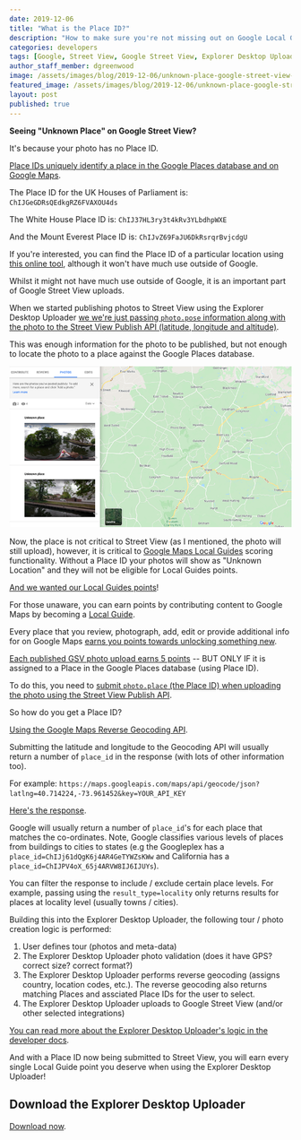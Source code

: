 ```yaml
---
date: 2019-12-06
title: "What is the Place ID?"
description: "How to make sure you're not missing out on Google Local Guide points from Street View photos."
categories: developers
tags: [Google, Street View, Google Street View, Explorer Desktop Uploader]
author_staff_member: dgreenwood
image: /assets/images/blog/2019-12-06/unknown-place-google-street-view-meta.jpg
featured_image: /assets/images/blog/2019-12-06/unknown-place-google-street-view-sm.png
layout: post
published: true
---
```


**Seeing "Unknown Place" on Google Street View?**

It's because your photo has no Place ID.

[Place IDs uniquely identify a place in the Google Places database and on Google Maps](https://developers.google.com/places/place-id).

The Place ID for the UK Houses of Parliament is:
`ChIJGeGDRsQEdkgRZ6FVAXOU4ds`

The White House Place ID is: `ChIJ37HL3ry3t4kRv3YLbdhpWXE`

And the Mount Everest Place ID is: `ChIJvZ69FaJU6DkRsrqrBvjcdgU`

If you're interested, you can find the Place ID of a particular location using [this online tool](https://developers.google.com/places/place-id), although it won't have much use outside of Google.

Whilst it might not have much use outside of Google, it is an important part of Google Street View uploads.

When we started publishing photos to Street View using the Explorer Desktop Uploader [we we're just passing `photo.pose` information along with the photo to the Street View Publish API (latitude, longitude and altitude)](https://developers.google.com/streetview/publish/reference/rest/v1/photo#pose).

This was enough information for the photo to be published, but not enough to locate the photo to a place against the Google Places database.

<img class="img-fluid" src="/assets/images/blog/2019-12-06/unknown-place-google-street-view-sm.png" alt="Unknown Place Google Street View" title="Unknown Place Google Street View" />

Now, the place is not critical to Street View (as I mentioned, the photo will still upload), however, it is critical to [Google Maps Local Guides](https://maps.google.com/localguides) scoring functionality. Without a Place ID your photos will show as "Unknown Location" and they will not be eligible for Local Guides points.

[And we wanted our Local Guides points](https://www.google.co.uk/maps/contrib/103906017035515964929/)!

For those unaware, you can earn points by contributing content to Google Maps by becoming a [Local Guide](https://support.google.com/local-guides/answer/6225846?hl=en-GB&ref_topic=6225845).

Every place that you review, photograph, add, edit or provide additional info for on Google Maps [earns you points towards unlocking something new](https://support.google.com/local-guides/answer/6225851?hl=en-GB).

[Each published GSV photo upload earns 5 points](https://support.google.com/local-guides/answer/6225851?hl=en-GB) -- BUT ONLY IF it is assigned to a Place in the Google Places database (using Place ID).

To do this, you need to [submit `photo.place` (the Place ID) when uploading  the photo using the Street View Publish API](https://developers.google.com/streetview/publish/reference/rest/v1/photo#Place).

So how do you get a Place ID?

[Using the Google Maps Reverse Geocoding API](https://developers.google.com/maps/documentation/geocoding/intro#ReverseGeocoding).

Submitting the latitude and longitude to the Geocoding API will usually return a number of `place_id` in the response (with lots of other information too). 

For example: `https://maps.googleapis.com/maps/api/geocode/json?latlng=40.714224,-73.961452&key=YOUR_API_KEY`

[Here's the response](https://developers.google.com/maps/documentation/geocoding/intro#ReverseGeocoding).

Google will usually return a number of `place_id`'s for each place that matches the co-ordinates. Note, Google classifies various levels of places from buildings to cities to states (e.g the Googleplex has a `place_id=ChIJj61dQgK6j4AR4GeTYWZsKWw` and California has a `place_id=ChIJPV4oX_65j4ARVW8IJ6IJUYs`).

You can filter the response to include / exclude certain place levels. For example, passing using the `result_type=locality` only returns results for places at locality level (usually towns / cities).

Building this into the Explorer Desktop Uploader, the following tour / photo creation logic is performed:

1. User defines tour (photos and meta-data)
2. The Explorer Desktop Uploader photo validation (does it have GPS? correct size? correct format?)
3. The Explorer Desktop Uploader performs reverse geocoding (assigns country, location codes, etc.). The reverse geocoding also returns matching Places and assciated Place IDs for the user to select.
4. The Explorer Desktop Uploader uploads to Google Street View (and/or other selected integrations)

[You can read more about the Explorer Desktop Uploader's logic in the developer docs](https://github.com/trek-view/explorer-desktop-uploader/wiki).

And with a Place ID now being submitted to Street View, you will earn every single Local Guide point you deserve when using the Explorer Desktop Uploader!

## Download the Explorer Desktop Uploader

[Download now](https://github.com/trek-view/explorer-desktop-uploader).